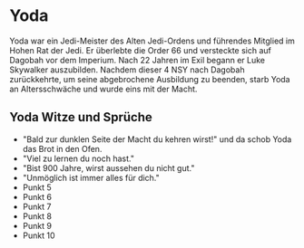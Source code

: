 # Yoda
Yoda war ein Jedi-Meister des Alten Jedi-Ordens und führendes Mitglied im Hohen Rat der Jedi. Er überlebte die Order 66 und versteckte sich auf Dagobah vor dem Imperium. Nach 22 Jahren im Exil begann er Luke Skywalker auszubilden. Nachdem dieser 4 NSY nach Dagobah zurückkehrte, um seine abgebrochene Ausbildung zu beenden, starb Yoda an Altersschwäche und wurde eins mit der Macht. 

## Yoda Witze und Sprüche
* "Bald zur dunklen Seite der Macht du kehren wirst!" und da schob Yoda das Brot in den Ofen.
* "Viel zu lernen du noch hast." 
* "Bist 900 Jahre, wirst aussehen du nicht gut." 
* "Unmöglich ist immer alles für dich." 
* Punkt 5
* Punkt 6
* Punkt 7
* Punkt 8
* Punkt 9
* Punkt 10
